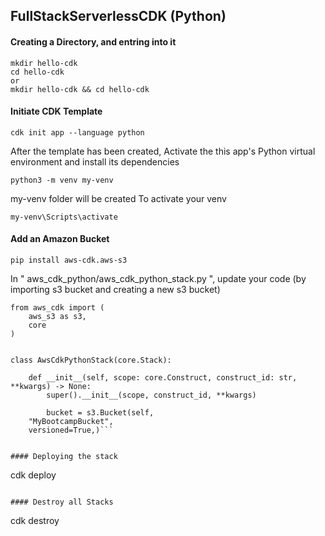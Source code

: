 ## FullStackServerlessCDK (Python)

#### Creating a Directory, and entring into it
```
mkdir hello-cdk
cd hello-cdk
or
mkdir hello-cdk && cd hello-cdk
```

#### Initiate CDK Template
```
cdk init app --language python
```

After the template has been created, Activate the this app's Python virtual environment and install its dependencies

```
python3 -m venv my-venv
```
my-venv folder will be created 
To activate your venv
```
my-venv\Scripts\activate
```

#### Add an Amazon Bucket
```
pip install aws-cdk.aws-s3
```

In " aws_cdk_python/aws_cdk_python_stack.py ", update your code (by importing s3 bucket and creating a new s3 bucket)


```
from aws_cdk import (
    aws_s3 as s3,
    core
)


class AwsCdkPythonStack(core.Stack):

    def __init__(self, scope: core.Construct, construct_id: str, **kwargs) -> None:
        super().__init__(scope, construct_id, **kwargs)

        bucket = s3.Bucket(self, 
    "MyBootcampBucket", 
    versioned=True,)```


#### Deploying the stack
```
cdk deploy
```

#### Destroy all Stacks
```
cdk destroy
```
